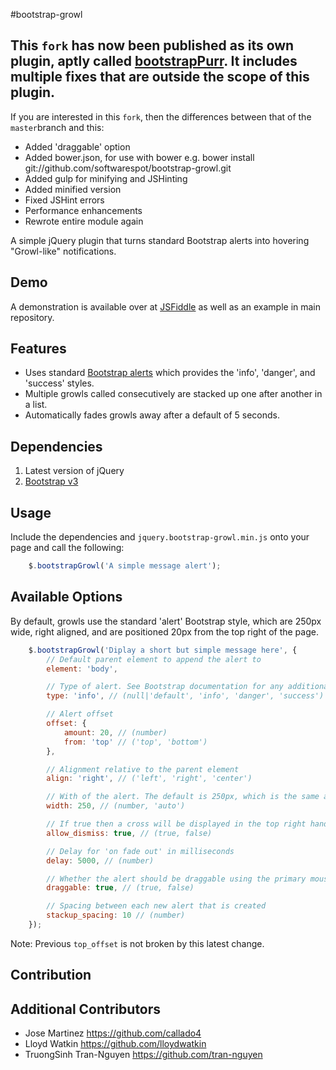 #bootstrap-growl

## This `fork` has now been published as its own plugin, aptly called [bootstrapPurr](https://github.com/softwarespot/jquery-bootstrap-purr). It includes multiple fixes that are outside the scope of this plugin.

If you are interested in this `fork`, then the differences between that of the `master`branch and this:

- Added 'draggable' option
- Added bower.json, for use with bower e.g. bower install git://github.com/softwarespot/bootstrap-growl.git
- Added gulp for minifying and JSHinting
- Added minified version
- Fixed JSHint errors
- Performance enhancements
- Rewrote entire module again


A simple jQuery plugin that turns standard Bootstrap alerts into hovering "Growl-like" notifications.

## Demo

A demonstration is available over at [JSFiddle](http://jsfiddle.net/ifightcrime/Us6WX/1008/) as well as an example in main repository.

## Features

* Uses standard [Bootstrap alerts](http://getbootstrap.com/components/#alerts) which provides the 'info', 'danger', and 'success' styles.
* Multiple growls called consecutively are stacked up one after another in a list.
* Automatically fades growls away after a default of 5 seconds.

## Dependencies

1. Latest version of jQuery
2. [Bootstrap v3](http://getbootstrap.coml)

## Usage

Include the dependencies and `jquery.bootstrap-growl.min.js` onto your page and call the following:

```javascript
    $.bootstrapGrowl('A simple message alert');
```

## Available Options

By default, growls use the standard 'alert' Bootstrap style, which are 250px wide, right aligned, and are positioned 20px from the top right of the page.

```javascript
    $.bootstrapGrowl('Diplay a short but simple message here', {
        // Default parent element to append the alert to
        element: 'body',

        // Type of alert. See Bootstrap documentation for any additional supported formats
        type: 'info', // (null|'default', 'info', 'danger', 'success')

        // Alert offset
        offset: {
            amount: 20, // (number)
            from: 'top' // ('top', 'bottom')
        },

        // Alignment relative to the parent element
        align: 'right', // ('left', 'right', 'center')

        // With of the alert. The default is 250px, which is the same as Bootstrap's alerts
        width: 250, // (number, 'auto')

        // If true then a cross will be displayed in the top right hand corner of the alert
        allow_dismiss: true, // (true, false)

        // Delay for 'on fade out' in milliseconds
        delay: 5000, // (number)

        // Whether the alert should be draggable using the primary mouse button
        draggable: true, // (true, false)

        // Spacing between each new alert that is created
        stackup_spacing: 10 // (number)
    });
```

Note: Previous ```top_offset``` is not broken by this latest change.

## Contribution

## Additional Contributors

* Jose Martinez https://github.com/callado4
* Lloyd Watkin https://github.com/lloydwatkin
* TruongSinh Tran-Nguyen https://github.com/tran-nguyen
